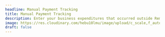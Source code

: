 ```yaml
---
headline: Manual Payment Tracking
title: Manual Payment Tracking
description: Enter your business expenditures that occurred outside RemoteTeam, select the currency type, and view all your outside payments in one dashboard now!
image: https://res.cloudinary.com/hebu10lmu/image/upload/c_scale,f_auto,q_auto,w_560/v1580457522/www/payroll-people-list_urllqq_1_kel0cc.png
draft: false
---
```


